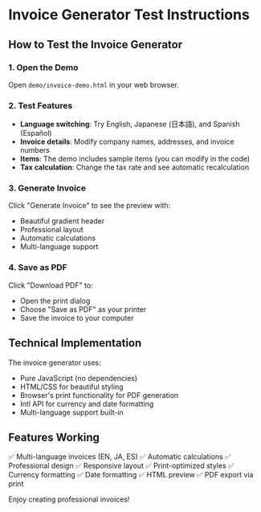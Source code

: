 # Invoice Generator Test Instructions

## How to Test the Invoice Generator

### 1. Open the Demo
Open `demo/invoice-demo.html` in your web browser.

### 2. Test Features
- **Language switching**: Try English, Japanese (日本語), and Spanish (Español)
- **Invoice details**: Modify company names, addresses, and invoice numbers
- **Items**: The demo includes sample items (you can modify in the code)
- **Tax calculation**: Change the tax rate and see automatic recalculation

### 3. Generate Invoice
Click "Generate Invoice" to see the preview with:
- Beautiful gradient header
- Professional layout
- Automatic calculations
- Multi-language support

### 4. Save as PDF
Click "Download PDF" to:
- Open the print dialog
- Choose "Save as PDF" as your printer
- Save the invoice to your computer

## Technical Implementation

The invoice generator uses:
- Pure JavaScript (no dependencies)
- HTML/CSS for beautiful styling
- Browser's print functionality for PDF generation
- Intl API for currency and date formatting
- Multi-language support built-in

## Features Working

✅ Multi-language invoices (EN, JA, ES)
✅ Automatic calculations
✅ Professional design
✅ Responsive layout
✅ Print-optimized styles
✅ Currency formatting
✅ Date formatting
✅ HTML preview
✅ PDF export via print

Enjoy creating professional invoices!